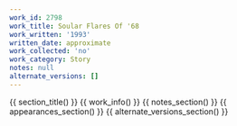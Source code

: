 ```yaml
---
work_id: 2798
work_title: Soular Flares Of '68
work_written: '1993'
written_date: approximate
work_collected: 'no'
work_category: Story
notes: null
alternate_versions: []
---
```


{{ section_title() }}
{{ work_info() }}
{{ notes_section() }}
{{ appearances_section() }}
{{ alternate_versions_section() }}
